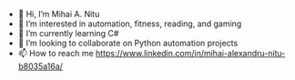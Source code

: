 - 👋 Hi, I’m Mihai A. Nitu
- 👀 I’m interested in automation, fitness, reading, and gaming
- 🌱 I’m currently learning C#
- 👾 I’m looking to collaborate on Python automation projects
- 📫 How to reach me https://www.linkedin.com/in/mihai-alexandru-nitu-b8035a16a/


<!---
MAnitsu/MAnitsu is a ✨ special ✨ repository because its `README.md` (this file) appears on your GitHub profile.
You can click the Preview link to take a look at your changes.
--->

